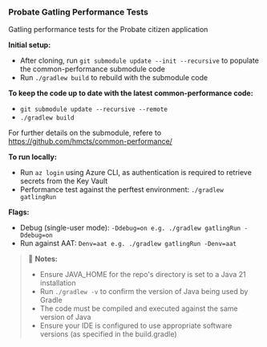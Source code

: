 ### Probate Gatling Performance Tests

Gatling performance tests for the Probate citizen application 

**Initial setup:**
- After cloning, run `git submodule update --init --recursive` to populate the common-performance submodule code
- Run `./gradlew build` to rebuild with the submodule code

**To keep the code up to date with the latest common-performance code:**
- `git submodule update --recursive --remote`
- `./gradlew build`

For further details on the submodule, refere to https://github.com/hmcts/common-performance/

**To run locally:**
- Run `az login` using Azure CLI, as authentication is required to retrieve secrets from the Key Vault
- Performance test against the perftest environment: `./gradlew gatlingRun`

**Flags:**
- Debug (single-user mode): `-Ddebug=on e.g. ./gradlew gatlingRun -Ddebug=on`
- Run against AAT: `Denv=aat e.g. ./gradlew gatlingRun -Denv=aat`

> 📢 **Notes:**
>- Ensure JAVA_HOME for the repo's directory is set to a Java 21 installation
>- Run `./gradlew -v` to confirm the version of Java being used by Gradle
>- The code must be compiled and executed against the same version of Java
>- Ensure your IDE is configured to use appropriate software versions (as specified in the build.gradle)
